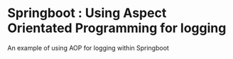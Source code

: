 # Springboot : Using Aspect Orientated Programming for logging
An example of using AOP for logging within Springboot
